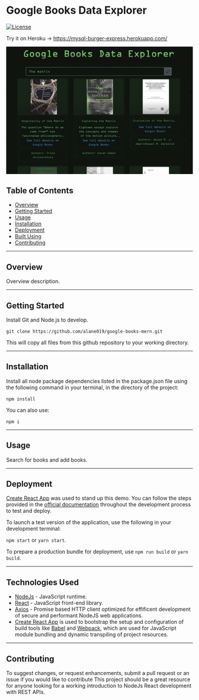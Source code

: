 
# Google Books Data Explorer
[![License](https://img.shields.io/badge/license-MIT-blue.svg)](/LICENSE)

Try it on Heroku →  <https://mysql-burger-express.herokuapp.com/>

![img](./assets/images/screen-main.png)


## Table of Contents

- [Overview](#overview)
- [Getting Started](#getting_started)
- [Usage](#usage)
- [Installation](#installation)
- [Deployment](#deployment)
- [Built Using](#tech_stack)
- [Contributing](#contributing)

---
##  Overview <a name = "overview"></a>

Overview description. 

----
##  Getting Started <a name = "getting_started"></a>


Install Git and Node.js to develop. 

```
git clone https://github.com/alane019/google-books-mern.git
```
This will copy all files from this github repository to your working directory.

----
## Installation  <a name = "installation"></a>

 Install all node package dependencies listed in the package.json file using the following command in your terminal, in the directory of the project:

```
npm install
```
You can also use:

```
npm i
```


----

##  Usage <a name = "usage"></a>


Search for books and add books. 

----
##  Deployment <a name = "deployment"></a>
[Create React App](https://create-react-app.dev/docs/getting-started) was used to stand up this demo. You can follow the steps provided in the [official documentation](https://create-react-app.dev/docs/getting-started) throughout the development process to test and deploy.

 To launch a test version of the application, use the following in your development terminal: 

 `npm start`  or  `yarn start`.

 To prepare a production bundle for deployment, use `npm run build` or `yarn build`.

----

##  Technologies Used  <a name = "tech_stack"></a>
- [NodeJs](https://nodejs.org/) -  JavaScript runtime. 
- [React](https://reactjs.org/) - JavaScript front-end library.
- [Axios](https://github.com/axios/axios) - Promise based HTTP client optimized for effificent development of secure and performant NodeJS web applications. 
- [Create React App](https://create-react-app.dev/docs/getting-started) is used to bootstrap the setup and configuration of build tools like [Babel](https://babeljs.io/) and [Webpack](https://webpack.js.org/), which are used for JavaScript module bundling and dynamic transpiling of project resources.


----
##  Contributing <a name = "contributing"></a>

 To suggest changes, or request enhancements, submit a pull request or an issue if you would like to contribute This project should be a great resource for anyone looking for a working introduction to NodeJs React development with REST APIs. 

